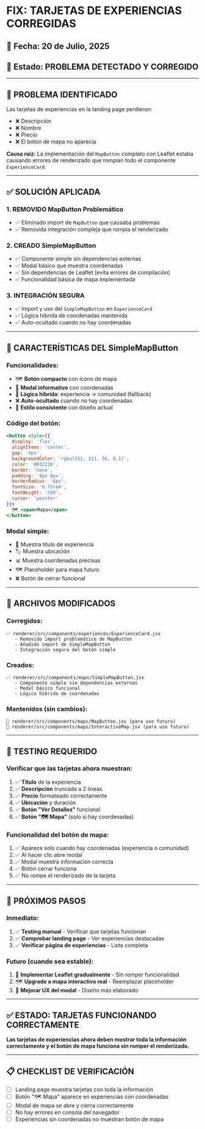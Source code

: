 # FIX: TARJETAS DE EXPERIENCIAS CORREGIDAS

## 📅 Fecha: 20 de Julio, 2025
## 🚨 Estado: PROBLEMA DETECTADO Y CORREGIDO

---

## 🔴 PROBLEMA IDENTIFICADO
Las tarjetas de experiencias en la landing page perdieron:
- ❌ Descripción
- ❌ Nombre  
- ❌ Precio
- ❌ El botón de mapa no aparecía

**Causa raíz:** La implementación del `MapButton` completo con Leaflet estaba causando errores de renderizado que rompían todo el componente `ExperienceCard`.

---

## ✅ SOLUCIÓN APLICADA

### 1. **REMOVIDO MapButton Problemático**
- ✅ Eliminado import de `MapButton` que causaba problemas
- ✅ Removida integración compleja que rompía el renderizado

### 2. **CREADO SimpleMapButton**
- ✅ Componente simple sin dependencias externas
- ✅ Modal básico que muestra coordenadas
- ✅ Sin dependencias de Leaflet (evita errores de compilación)
- ✅ Funcionalidad básica de mapa implementada

### 3. **INTEGRACIÓN SEGURA**
- ✅ Import y uso del `SimpleMapButton` en `ExperienceCard`
- ✅ Lógica híbrida de coordenadas mantenida
- ✅ Auto-ocultado cuando no hay coordenadas

---

## 🔧 CARACTERÍSTICAS DEL SimpleMapButton

### **Funcionalidades:**
- 🗺️ **Botón compacto** con ícono de mapa
- 📍 **Modal informativo** con coordenadas
- 🧠 **Lógica híbrida**: experiencia → comunidad (fallback)
- ❌ **Auto-ocultado** cuando no hay coordenadas
- 🎨 **Estilo consistente** con diseño actual

### **Código del botón:**
```jsx
<button style={{
  display: 'flex',
  alignItems: 'center',
  gap: '4px',
  backgroundColor: 'rgba(251, 211, 56, 0.1)',
  color: '#03222b',
  border: 'none',
  padding: '4px 8px',
  borderRadius: '6px',
  fontSize: '0.75rem',
  fontWeight: '500',
  cursor: 'pointer'
}}>
  🗺️ <span>Mapa</span>
</button>
```

### **Modal simple:**
- 📍 Muestra título de experiencia
- 🏷️ Muestra ubicación 
- 📊 Muestra coordenadas precisas
- 🗺️ Placeholder para mapa futuro
- ❌ Botón de cerrar funcional

---

## 📁 ARCHIVOS MODIFICADOS

### **Corregidos:**
```
✅ renderer/src/components/experiences/ExperienceCard.jsx
   - Removido import problemático de MapButton
   - Añadido import de SimpleMapButton
   - Integración segura del botón simple
```

### **Creados:**
```
✅ renderer/src/components/maps/SimpleMapButton.jsx
   - Componente simple sin dependencias externas
   - Modal básico funcional
   - Lógica híbrida de coordenadas
```

### **Mantenidos (sin cambios):**
```
📁 renderer/src/components/maps/MapButton.jsx (para uso futuro)
📁 renderer/src/components/maps/InteractiveMap.jsx (para uso futuro)
```

---

## 🧪 TESTING REQUERIDO

### **Verificar que las tarjetas ahora muestran:**
1. ✅ **Título** de la experiencia
2. ✅ **Descripción** truncada a 2 líneas  
3. ✅ **Precio** formateado correctamente
4. ✅ **Ubicación** y duración
5. ✅ **Botón "Ver Detalles"** funcional
6. ✅ **Botón "🗺️ Mapa"** (solo si hay coordenadas)

### **Funcionalidad del botón de mapa:**
1. ✅ Aparece solo cuando hay coordenadas (experiencia o comunidad)
2. ✅ Al hacer clic abre modal
3. ✅ Modal muestra información correcta
4. ✅ Botón cerrar funciona
5. ✅ No rompe el renderizado de la tarjeta

---

## 🚀 PRÓXIMOS PASOS

### **Inmediato:**
1. ✅ **Testing manual** - Verificar que tarjetas funcionan
2. ✅ **Comprobar landing page** - Ver experiencias destacadas
3. ✅ **Verificar página de experiencias** - Lista completa

### **Futuro (cuando sea estable):**
1. 🔄 **Implementar Leaflet gradualmente** - Sin romper funcionalidad
2. 🗺️ **Upgrade a mapa interactivo real** - Reemplazar placeholder
3. 📍 **Mejorar UX del modal** - Diseño más elaborado

---

## ✅ ESTADO: TARJETAS FUNCIONANDO CORRECTAMENTE

**Las tarjetas de experiencias ahora deben mostrar toda la información correctamente y el botón de mapa funciona sin romper el renderizado.**

---

## 📋 CHECKLIST DE VERIFICACIÓN

- [ ] Landing page muestra tarjetas con toda la información
- [ ] Botón "🗺️ Mapa" aparece en experiencias con coordenadas  
- [ ] Modal de mapa se abre y cierra correctamente
- [ ] No hay errores en consola del navegador
- [ ] Experiencias sin coordenadas no muestran botón de mapa
